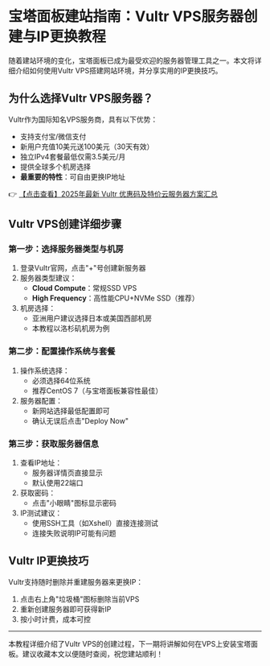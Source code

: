 # 宝塔面板建站指南：Vultr VPS服务器创建与IP更换教程

随着建站环境的变化，宝塔面板已成为最受欢迎的服务器管理工具之一。本文将详细介绍如何使用Vultr VPS搭建网站环境，并分享实用的IP更换技巧。

## 为什么选择Vultr VPS服务器？

Vultr作为国际知名VPS服务商，具有以下优势：
- 支持支付宝/微信支付
- 新用户充值10美元送100美元（30天有效）
- 独立IPv4套餐最低仅需3.5美元/月
- 提供全球多个机房选择
- **最重要的特性**：可自由更换IP地址

👉 [【点击查看】2025年最新 Vultr 优惠码及特价云服务器方案汇总](https://bit.ly/VuLtr)

## Vultr VPS创建详细步骤

### 第一步：选择服务器类型与机房

1. 登录Vultr官网，点击"+"号创建新服务器
2. 服务器类型建议：
   - **Cloud Compute**：常规SSD VPS
   - **High Frequency**：高性能CPU+NVMe SSD（推荐）
3. 机房选择：
   - 亚洲用户建议选择日本或美国西部机房
   - 本教程以洛杉矶机房为例

### 第二步：配置操作系统与套餐

1. 操作系统选择：
   - 必须选择64位系统
   - 推荐CentOS 7（与宝塔面板兼容性最佳）
2. 服务器配置：
   - 新网站选择最低配置即可
   - 确认无误后点击"Deploy Now"

### 第三步：获取服务器信息

1. 查看IP地址：
   - 服务器详情页直接显示
   - 默认使用22端口
2. 获取密码：
   - 点击"小眼睛"图标显示密码
3. IP测试建议：
   - 使用SSH工具（如Xshell）直接连接测试
   - 连接失败说明IP可能有问题

## Vultr IP更换技巧

Vultr支持随时删除并重建服务器来更换IP：
1. 点击右上角"垃圾桶"图标删除当前VPS
2. 重新创建服务器即可获得新IP
3. 按小时计费，成本可控

---

本教程详细介绍了Vultr VPS的创建过程，下一期将讲解如何在VPS上安装宝塔面板。建议收藏本文以便随时查阅，祝您建站顺利！